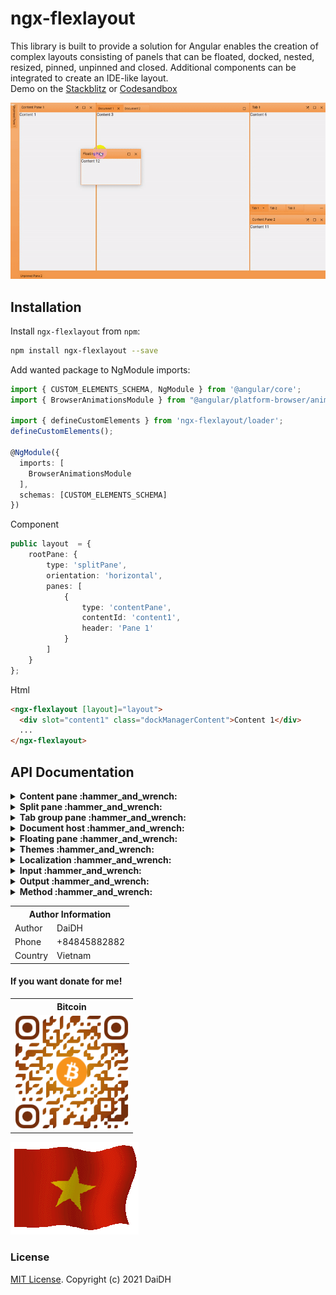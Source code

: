 # ngx-flexlayout

This library is built to provide a solution for Angular enables the creation of complex layouts consisting of panels that can be floated, docked, nested, resized, pinned, unpinned and closed. Additional components can be integrated to create an IDE-like layout.\
Demo on the [Stackblitz](https://stackblitz.com/edit/angular-ngx-flexlayout?file=src/app/app.component.ts) or [Codesandbox](https://codesandbox.io/s/ngx-flexlayout-tl7br?file=/src/app/app.component.ts)

![Logo](https://raw.githubusercontent.com/id1945/ngx-flexlayout/master/ngx-flexlayout.gif)

## Installation
Install `ngx-flexlayout` from `npm`:
```bash
npm install ngx-flexlayout --save
```

Add wanted package to NgModule imports:
```typescript
import { CUSTOM_ELEMENTS_SCHEMA, NgModule } from '@angular/core';
import { BrowserAnimationsModule } from "@angular/platform-browser/animations";

import { defineCustomElements } from 'ngx-flexlayout/loader';
defineCustomElements();

@NgModule({
  imports: [
    BrowserAnimationsModule
  ],
  schemas: [CUSTOM_ELEMENTS_SCHEMA]
})
```
Component
```typescript
public layout  = {
    rootPane: {
        type: 'splitPane',
        orientation: 'horizontal',
        panes: [
            {
                type: 'contentPane',
                contentId: 'content1',
                header: 'Pane 1'
            }
        ]
    }
};
```
Html 
```html
<ngx-flexlayout [layout]="layout">
  <div slot="content1" class="dockManagerContent">Content 1</div>
  ...
</ngx-flexlayout>
```
## API Documentation


<details><summary><b>Content pane :hammer_and_wrench: </b></summary>
  
[&#128279;](https://www.infragistics.com/products/ignite-ui/dock-manager/docs/typescript/latest/interfaces/igccontentpane.html)
The main building blocks in the Dock Manager are the panes. `IgcContentPane`
Property                |Type                       |Default    |Description
------------------------|---------------------------|-----------|-----------------------------------------------------
id                      |string                     |           |The id of the pane. If not set the Dock Manager generates it automatically.
type                    |string ('splitPane', 'contentPane', 'tabGroupPane', 'documentHost') |'contentPane' |The type of the pane.
contentId               |string                     |           |The slot attribute's value of the content element.
header                  |string                     |           |The text header of the content pane. Even if header slot templates are used, the text header is used for aria label.
headerId                |string                     |           |The slot attribute's value of the content pane header element. If not set, the `header` property value is used.
tabHeaderId             |string                     |           |The slot attribute's value of the tab header element. If not set, the `header` property value is used.
unpinnedHeaderId        |string                     |           |The slot attribute's value of the unpinned header element. If not set, the `header` property value is used.
size                    |number                     |    100    |The size of the pane relative to its sibling panes' sizes.

#
```typescript
const contentPane: IgcContentPane = {
    type: 'contentPane',
    contentId: 'content1',
    header: 'Pane 1',
    isPinned: false
    tabHeaderId: 'tabHeader1'
}
```
```typescript
public layout  = {
    rootPane: contentPane
};
```
```html
<ngx-flexlayout [layout]="layout">
    <div slot="content1" class="dockManagerContent">Content 1</div>
    <span slot="tabHeader1">Pane 1 Tab</span>
</ngx-flexlayout>
```
  
</details>


<details><summary><b>Split pane :hammer_and_wrench: </b></summary>
  
[&#128279;](https://www.infragistics.com/products/ignite-ui/dock-manager/docs/typescript/latest/interfaces/igcsplitpane.html)
The content pane represents a pane with header and content. It can be hosted inside a Split Pane or a Tab Group Pane. `IgcSplitPane`
Property                |Type                       |Default    |Description
------------------------|---------------------------|-----------|-----------------------------------------------------
id                      |string                     |           |The id of the pane. If not set the Dock Manager generates it automatically.
type                    |string ('splitPane', 'contentPane', 'tabGroupPane', 'documentHost') | 'splitPane' |The type of the pane.
orientation             |string ('horizontal', 'vertical') |            |The orientation of the split pane.
panes                   |IgcDockManagerPane[]       |         |The child panes of the split pane.
size                    |number                     |   100     |The size of the pane relative to its sibling panes' sizes.
floatingLocation        |IgcDockManagerPoint        |           |The absolute location point of the pane. Applies only for floating panes.
floatingWidth           |number                     |   100     |The absolute width of the pane. Applies only for floating panes.
floatingHeight          |number                     |   100     |The absolute height of the pane. Applies only for floating panes.
floatingResizable       |boolean                    |           |Determines whether floating pane resizing is allowed. Applies only for floating panes.

#
```typescript
const splitPane: IgcSplitPane = {
    type: 'splitPane',
    orientation: 'horizontal',
    panes: [
        {
            type: 'contentPane',
            contentId: 'content1',
            header: 'Pane 1'
        },
        {
            type: 'contentPane',
            contentId: 'content2',
            header: 'Pane 2'
        }
    ]
}
```
```typescript
public layout  = {
    rootPane: splitPane
};
```
  
</details>


<details><summary><b>Tab group pane  :hammer_and_wrench: </b></summary>

[&#128279;](https://www.infragistics.com/products/ignite-ui/dock-manager/docs/typescript/latest/interfaces/igctabgrouppane.html)
The split pane is a container pane which stacks all of its child panes horizontally or vertically based on its orientation property. `IgcTabGroupPane`
Property                |Type                       |Default    |Description
------------------------|---------------------------|-----------|-----------------------------------------------------
id                      |string                     |           |The id of the pane. If not set the Dock Manager generates it automatically.
type                    |string ('splitPane', 'contentPane', 'tabGroupPane', 'documentHost') |'tabGroupPane' |The type of the pane.
panes                   |IgcContentPane[]           |           |The child content panes of the tab group.
size                    |number                     |   100     |The size of the pane relative to its sibling panes' sizes.
selectedIndex           |number                     |           |The index of the selected tab.

#
```typescript
const tabGroupPane: IgcTabGroupPane = {
    type: 'tabGroupPane',
    panes: [
        {
            type: 'contentPane',
            contentId: 'content1',
            header: 'Pane 1'
        },
        {
            type: 'contentPane',
            contentId: 'content2',
            header: 'Pane 2'
        }
    ]
}
```
```typescript
public layout  = {
    rootPane: tabGroupPane
};
```

</details>


<details><summary><b>Document host  :hammer_and_wrench: </b></summary>

[&#128279;](https://www.infragistics.com/products/ignite-ui/dock-manager/docs/typescript/latest/interfaces/igcdocumenthost.html)
The floating pane is a split pane rendered above all other ones in a floating window.`IgcDocumentHost`
Property                |Type                       |Default    |Description
------------------------|---------------------------|-----------|-----------------------------------------------------
id                      |string                     |           |The id of the pane. If not set the Dock Manager generates it automatically.
type                    |string ('splitPane', 'contentPane', 'tabGroupPane', 'documentHost') |'documentHost' |The type of the pane.
rootPane                |IgcSplitPane               |           |The root split pane of the document host.
size                    |number                     |   100     |The size of the pane relative to its sibling panes' sizes.

#
```typescript
const docHost: IgcDocumentHost = {
    type: 'documentHost',
    rootPane: {
        type: 'splitPane',
        orientation: 'horizontal',
        panes: [
            {
                type: 'tabGroupPane',
                panes: [
                    {
                        type: 'contentPane',
                        contentId: 'content1',
                        header: 'Grid'
                    },
                    {
                        type: 'contentPane',
                        contentId: 'content4',
                        header: 'List'
                    }
                ]
            }
        ]
    }
}
```

</details>


<details><summary><b>Floating pane   :hammer_and_wrench: </b></summary>
  
  
[&#128279;](https://www.infragistics.com/products/ignite-ui/dock-manager/docs/typescript/latest/interfaces/igcdockmanagerlayout.html)
The tab group pane displays its child content panes as the tabs of a tab component. `IgcSplitPane`

```typescript
const layout: IgcDockManagerLayout = {
    rootPane: {
        // ...
    },
    floatingPanes: [
        {
            type: 'splitPane',
            orientation: 'horizontal',
            floatingLocation: { x: 80, y: 80 },
            floatingWidth: 200,
            floatingHeight: 150,
            floatingResizable: true,
            panes: [
                {
                    type: 'contentPane',
                    contentId: 'content1',
                    header: 'Floating Pane 1'
                }
            ]
        }
    ]
};
```

</details>


<details><summary><b>Themes :hammer_and_wrench: </b></summary>
  
 
```css
@import '~ngx-flexlayout/dist/collection/styles/themes.css';
```
```html
<ngx-flexlayout class="light-theme | dark-theme">
```

</details>


<details><summary><b>Localization :hammer_and_wrench: </b></summary>
  

```typescript
import { addResourceStrings } from 'ngx-flexlayout';

const dockManagerStringsFr: IgcDockManagerResourceStrings = {
  close: 'Fermer',
  // ...
};

addResourceStrings('fr', dockManagerStringsFr);
```
  
</details>


<details><summary><b>Input :hammer_and_wrench: </b></summary>

Input                   |Type                       |Default    |Description
------------------------|---------------------------|-----------|-----------------------------------------------------
layout                  |IgcDockManagerLayout         |           |Gets/sets the layout configuration of the Dock Manager.
draggedPane             |IgcContentPane, IgcSplitPane, IgcTabGroupPane|           |Gets/sets the currently dragged pane.
dropPosition            |IgcDockManagerPoint|          |Gets/sets the current drop position when performing custom drag/drop.
activePane              |IgcContentPane    |           |Gets/sets the active pane of the Dock Manager.
allowMaximize           |boolean                    |   true    |Determines whether the end user is allowed to maximize panes.
maximizedPane           |IgcContentPane, IgcSplitPane, IgcTabGroupPane|           |Gets/sets the maximized pane.
resourceStrings         |IgcDockManagerResourceStrings|             |Gets/sets the resource strings.
allowFloatingPanesResize    |boolean                |   true     |Determines whether the end user is allowed to resize floating panes.

</details>


<details><summary><b>Output :hammer_and_wrench: </b></summary>

Input                   |Type                       |Description
------------------------|---------------------------|-----------------------------------------------------
splitterResizeStart     |CustomEvent                |An event raised when a splitter resizing starts.
splitterResizeEnd       |CustomEvent                |An event raised when a splitter resizing ends.
paneHeaderConnected     |CustomEvent - IgcPaneHeaderConnectionEventArgs|An event raised when a pane header element is connected.
paneHeaderDisconnected  |CustomEvent - IgcPaneHeaderConnectionEventArgs|An event raised when a pane header element is disconnected.
tabHeaderConnected      |CustomEvent - IgcTabHeaderConnectionEventArgs |An event raised when a tab header element is connected.
tabHeaderDisconnected   |CustomEvent - IgcTabHeaderConnectionEventArgs |An event raised when a tab header element is disconnected.
paneClose               |CustomEvent - IgcPaneCloseEventArgs           |An event raised when panes are about to close.
panePinnedToggle        |CustomEvent - IgcPanePinnedEventArgs          |An event raised when panes are about to get pinned/unpinned.
paneDragStart           |CustomEvent - IgcPaneDragStartEventArgs       |An event raised when a pane drag starts.
paneDragOver            |CustomEvent - IgcPaneDragOverEventArgs        |An event raised when a pane is dragged over.
paneDragEnd             |CustomEvent - IgcPaneDragEndEventArgs         |An event raised when a pane drag ends.
activePaneChanged       |CustomEvent - IgcActivePaneEventArgs          |An event raised when a pane is selected/activated
floatingPaneResizeEnd   |CustomEvent - IgcFloatingPaneResizeEventArgs  |An event raised when a floating pane resize operation ends.
floatingPaneResizeStart |CustomEvent - IgcFloatingPaneResizeEventArgs      |An event raised when a floating pane resizing operation starts.
floatingPaneResizeMove  |CustomEvent - IgcFloatingPaneResizeMoveEventArgs  |An event raised when a floating pane resizing operation is in progress.

</details>


<details><summary><b>Method :hammer_and_wrench: </b></summary>

Input                   |Type                       |Description
------------------------|---------------------------|-----------------------------------------------------
dropPane                |Promise - boolean          |Performs drop of the `draggedPane` into the specified `dropPosition`. Returns true if the pane has been docked otherwise returns false.
removePane              |Promise - void             |Removes a pane from the layout.
addEventListener        |void                       |
addEventListener        |void                       |
removeEventListener     |void                       |
removeEventListener     |void                       |

</details>
  
  
<table>
  <tr>
    <th colspan="2">Author Information</th>
  </tr>
  <tr>
    <td>Author</td>
    <td>DaiDH</td>
  </tr>
  <tr>
    <td>Phone</td>
    <td>+84845882882</td>
  </tr>
  <tr>
    <td>Country</td>
    <td>Vietnam</td>
  </tr>
</table>

#### If you want donate for me!

<table>
  <tr>
    <th>Bitcoin</th>
  </tr>
  <tr>
    <td><img src="https://raw.githubusercontent.com/id1945/id1945/master/donate-bitcoin.png" width="182px"></td>
  </tr>
</table>

![Vietnam](https://raw.githubusercontent.com/id1945/id1945/master/vietnam.gif)
  
  
### License

[MIT License](https://github.com/id1945/ngx-flexlayout/blob/master/LICENSE). Copyright (c) 2021 DaiDH